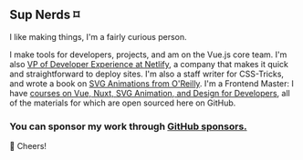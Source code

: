 ## Sup Nerds ⌑

I like making things, I'm a fairly curious person. 

I make tools for developers, projects, and am on the Vue.js core team. I'm also [VP of Developer Experience at Netlify](https://www.netlify.com/?utm_source=github&utm_medium=readme-sd&utm_campaign=devex), a company that makes it quick and straightforward to deploy sites. I'm also a staff writer for CSS-Tricks, and wrote a book on [SVG Animations from O'Reilly](https://www.amazon.com/SVG-Animations-Implementations-Responsive-Animation/dp/1491939702). I'm a Frontend Master: I have [courses on Vue, Nuxt, SVG Animation, and Design for Developers](https://frontendmasters.com/teachers/sarah-drasner/), all of the materials for which are open sourced here on GitHub.

### You can sponsor my work through [GitHub sponsors.](https://github.com/sponsors/sdras)

🥂 Cheers!
